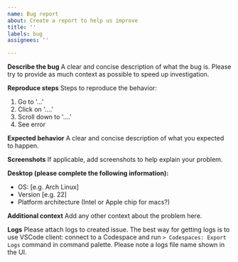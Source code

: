 ```yaml
---
name: Bug report
about: Create a report to help us improve
title: ''
labels: bug
assignees: ''

---
```


**Describe the bug**
A clear and concise description of what the bug is. Please try to provide as much context as possible to speed up investigation.

**Reproduce steps**
Steps to reproduce the behavior:
1. Go to '...'
2. Click on '....'
3. Scroll down to '....'
4. See error

**Expected behavior**
A clear and concise description of what you expected to happen.

**Screenshots**
If applicable, add screenshots to help explain your problem.

**Desktop (please complete the following information):**
 - OS: [e.g. Arch Linux]
 - Version [e.g. 22]
 - Platform architecture (Intel or Apple chip for macs?)

**Additional context**
Add any other context about the problem here.

**Logs**
Please attach logs to created issue. The best way for getting logs is to use VSCode client: connect to a Codespace and run `> Codespaces: Export Logs` command in command palette. Please note a logs file name shown in the UI.

